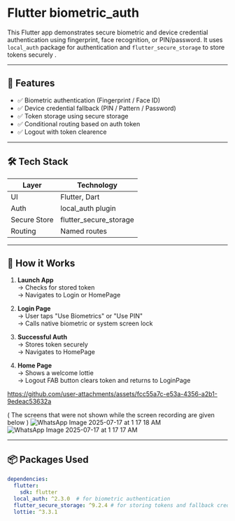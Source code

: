 # Flutter biometric_auth

This Flutter app demonstrates secure biometric and device credential authentication using fingerprint, face recognition, or PIN/password. It uses `local_auth` package for authentication and `flutter_secure_storage` to store tokens securely .

---

## 🧠 Features

- ✅ Biometric authentication (Fingerprint / Face ID)
- ✅ Device credential fallback (PIN / Pattern / Password)
- ✅ Token storage using secure storage
- ✅ Conditional routing based on auth token
- ✅ Logout with token clearence

---

## 🛠️ Tech Stack

| Layer        | Technology            |
|--------------|------------------------|
| UI           | Flutter, Dart          |
| Auth         | local_auth plugin      |
| Secure Store | flutter_secure_storage |
| Routing      | Named routes           |

---

## 🧪 How it Works

1. **Launch App**  
   → Checks for stored token  
   → Navigates to Login or HomePage

2. **Login Page**  
   → User taps "Use Biometrics" or "Use PIN"  
   → Calls native biometric or system screen lock

3. **Successful Auth**  
   → Stores token securely  
   → Navigates to HomePage

4. **Home Page**  
   → Shows a welcome lottie  
   → Logout FAB button clears token and returns to LoginPage


https://github.com/user-attachments/assets/fcc55a7c-e53a-4356-a2b1-9edeac53632a

( The screens that were not shown while the screen recording are given below )
![WhatsApp Image 2025-07-17 at 1 17 18 AM](https://github.com/user-attachments/assets/6ce61b95-5971-4e58-901a-5965f27194e4)  
![WhatsApp Image 2025-07-17 at 1 17 17 AM](https://github.com/user-attachments/assets/b1ee57dc-3dc9-455c-bb70-e207ec10968e)

---
## 📦 Packages Used

```yaml
dependencies:
  flutter:
    sdk: flutter
  local_auth: ^2.3.0  # for biometric authentication
  flutter_secure_storage: ^9.2.4 # for storing tokens and fallback credentials
  lottie: ^3.3.1
